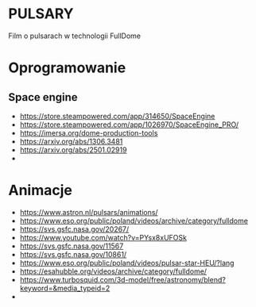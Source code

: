 # PULSARY
Film o pulsarach w technologii FullDome

# Oprogramowanie

## Space engine

- https://store.steampowered.com/app/314650/SpaceEngine
- https://store.steampowered.com/app/1026970/SpaceEngine_PRO/
- https://imersa.org/dome-production-tools
- https://arxiv.org/abs/1306.3481
- https://arxiv.org/abs/2501.02919
- 

# Animacje
- https://www.astron.nl/pulsars/animations/
- https://www.eso.org/public/poland/videos/archive/category/fulldome
- https://svs.gsfc.nasa.gov/20267/
- https://www.youtube.com/watch?v=PYsx8xUFOSk
- https://svs.gsfc.nasa.gov/11567
- https://svs.gsfc.nasa.gov/10861/
- https://www.eso.org/public/poland/videos/pulsar-star-HEU/?lang
- https://esahubble.org/videos/archive/category/fulldome/
- https://www.turbosquid.com/3d-model/free/astronomy/blend?keyword=&media_typeid=2
- 
